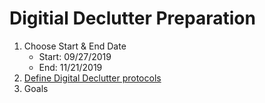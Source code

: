 # Digitial Declutter Preparation

1. Choose Start & End Date
   * Start: 09/27/2019
   * End: 11/21/2019
2. [Define Digital Declutter protocols](https://github.com/Duffney/practitionerGuidetoDeepWork/blob/master/digitialDeclutter.md)
3. Goals
